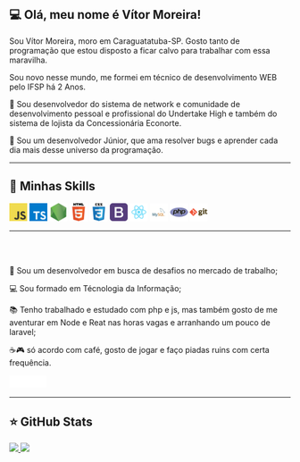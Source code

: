 ## 💻 Olá, meu nome é Vítor Moreira!

Sou Vítor Moreira, moro em Caraguatatuba-SP. Gosto tanto de programação que estou disposto a ficar calvo para trabalhar com essa maravilha.

Sou novo nesse mundo, me formei em técnico de desenvolvimento WEB pelo IFSP há 2 Anos.

🔭 Sou desenvolvedor do sistema de network e comunidade de desenvolvimento pessoal e profissional do Undertake High e também do sistema de lojista da Concessionária Econorte.

💬 Sou um desenvolvedor Júnior, que ama resolver bugs e aprender cada dia mais desse universo da programação.

---

## 🚀 Minhas Skills

<code><img height="32" src="https://raw.githubusercontent.com/github/explore/80688e429a7d4ef2fca1e82350fe8e3517d3494d/topics/javascript/javascript.png" alt="Javascript"/></code>
<code><img height="32" src="https://raw.githubusercontent.com/github/explore/80688e429a7d4ef2fca1e82350fe8e3517d3494d/topics/typescript/typescript.png" alt="Typescript"/></code>
<code><img height="32" src="https://raw.githubusercontent.com/github/explore/80688e429a7d4ef2fca1e82350fe8e3517d3494d/topics/nodejs/nodejs.png" alt="Nodejs"/></code>
<code><img height="32" src="https://raw.githubusercontent.com/github/explore/80688e429a7d4ef2fca1e82350fe8e3517d3494d/topics/html/html.png" alt="HTML5"/></code>
<code><img height="32" src="https://raw.githubusercontent.com/github/explore/80688e429a7d4ef2fca1e82350fe8e3517d3494d/topics/css/css.png" alt="CSS"/></code>
<code><img height="32" src="https://raw.githubusercontent.com/github/explore/80688e429a7d4ef2fca1e82350fe8e3517d3494d/topics/bootstrap/bootstrap.png" alt="Bootstrap"/></code>
<code><img height="32" src="https://raw.githubusercontent.com/github/explore/80688e429a7d4ef2fca1e82350fe8e3517d3494d/topics/react/react.png" alt="React"/></code>
<code><img height="32" src="https://raw.githubusercontent.com/github/explore/80688e429a7d4ef2fca1e82350fe8e3517d3494d/topics/mysql/mysql.png" alt="MySQL"/></code>
<code><img height="32" src="https://raw.githubusercontent.com/github/explore/80688e429a7d4ef2fca1e82350fe8e3517d3494d/topics/php/php.png" alt="Php"/></code>
<code><img height="32" src="https://raw.githubusercontent.com/github/explore/80688e429a7d4ef2fca1e82350fe8e3517d3494d/topics/git/git.png" alt="Git"/></code>


---

</br>
</br>
<div display="inline-block">
 <p align="left">🤿 Sou um desenvolvedor em busca de desafios no mercado de trabalho;</p>
 <p align="left">💻 Sou formado em Técnologia da Informação;</p>
 <p align="left">📚 Tenho trabalhado e estudado com php e js, mas também gosto de me aventurar em Node e Reat nas horas vagas e arranhando um pouco de laravel;</p>
 <p align="left">☕🎮 só acordo com café, gosto de jogar e faço piadas ruins com certa frequência.</p>
</div>


<a href="https://www.instagram.com/vitormoreira.x" target="_blank"><img align="left" alt="Instagram" width="22px" src="https://github.com/Aakarsh-B/trying-repos/blob/master/insta.svg" />
<a href="https://www.linkedin.com/in/vitormariotto" target="_blank"><img align="left" alt="LinkedIn" width="22px" src="https://github.com/Aakarsh-B/trying-repos/blob/master/linkedin.svg" />
<a href="https://dev.to/jeniblo_dev" target="_blank"><img alt="Blog" width="22px" src="https://github.com/Aakarsh-B/trying-repos/blob/master/dev-badge.svg" /></a>


---

## ⭐ GitHub Stats

<a href="https://github.com/jeniblodev">
  <img height="180em" src="https://github-readme-stats-eight-theta.vercel.app/api?username=M4riotto&show_icons=true&theme=algolia&include_all_commits=true&count_private=true"/>
  <img height="180em" src="https://github-readme-stats-eight-theta.vercel.app/api/top-langs/?username=M4riotto&layout=compact&langs_count=8&theme=algolia"/>
</a>
